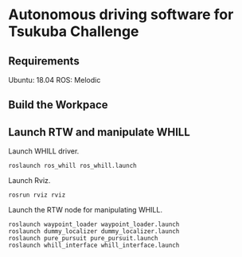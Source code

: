 # Autonomous driving software for Tsukuba Challenge

## Requirements
Ubuntu: 18.04
ROS: Melodic

## Build the Workpace


## Launch RTW and manipulate WHILL
Launch WHILL driver.
```
roslaunch ros_whill ros_whill.launch
```

Launch Rviz.
```
rosrun rviz rviz
```

Launch the RTW node for manipulating WHILL.
```
roslaunch waypoint_loader waypoint_loader.launch
roslaunch dummy_localizer dummy_localizer.launch
roslaunch pure_pursuit pure_pursuit.launch
roslaunch whill_interface whill_interface.launch
```
